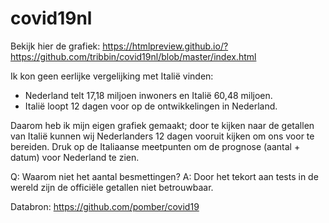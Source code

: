 # covid19nl

Bekijk hier de grafiek: https://htmlpreview.github.io/?https://github.com/tribbin/covid19nl/blob/master/index.html

Ik kon geen eerlijke vergelijking met Italië vinden:
- Nederland telt 17,18 miljoen inwoners en Italië 60,48 miljoen.
- Italië loopt 12 dagen voor op de ontwikkelingen in Nederland.

Daarom heb ik mijn eigen grafiek gemaakt; door te kijken naar de getallen van Italië kunnen wij Nederlanders 12 dagen vooruit kijken om ons voor te bereiden. Druk op de Italiaanse meetpunten om de prognose (aantal + datum) voor Nederland te zien.

Q: Waarom niet het aantal besmettingen?
A: Door het tekort aan tests in de wereld zijn de officiële getallen niet betrouwbaar.

Databron: https://github.com/pomber/covid19
